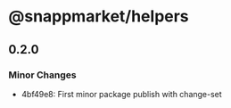 # @snappmarket/helpers

## 0.2.0
### Minor Changes

- 4bf49e8: First minor package publish with change-set
